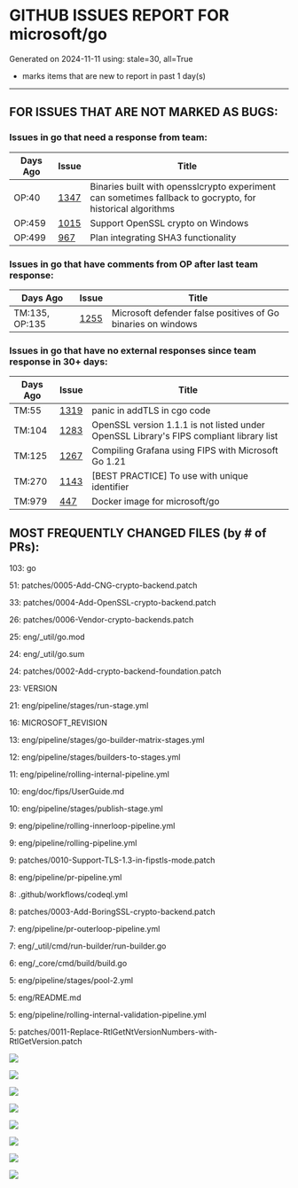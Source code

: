 
# GITHUB ISSUES REPORT FOR microsoft/go


Generated on 2024-11-11 using: stale=30, all=True


* marks items that are new to report in past 1 day(s)


---

## FOR ISSUES THAT ARE NOT MARKED AS BUGS:


### Issues in go that need a response from team:

| Days Ago | Issue | Title |
| --- | --- | --- |
 |  OP:40  |[1347](https://github.com/microsoft/go/issues/1347 "Binaries built with opensslcrypto experiment can sometimes fallback to gocrypto, for historical algorithms") | Binaries built with opensslcrypto experiment can sometimes fallback to gocrypto, for historical algorithms |
 |  OP:459  |[1015](https://github.com/microsoft/go/issues/1015 "Support OpenSSL crypto on Windows") | Support OpenSSL crypto on Windows |
 |  OP:499  |[967](https://github.com/microsoft/go/issues/967 "Plan integrating SHA3 functionality") | Plan integrating SHA3 functionality |

### Issues in go that have comments from OP after last team response:

| Days Ago | Issue | Title |
| --- | --- | --- |
 |  TM:135, OP:135  |[1255](https://github.com/microsoft/go/issues/1255 "Microsoft defender false positives of Go binaries on windows") | Microsoft defender false positives of Go binaries on windows |

### Issues in go that have no external responses since team response in 30+ days:

| Days Ago | Issue | Title |
| --- | --- | --- |
 |  TM:55  |[1319](https://github.com/microsoft/go/issues/1319 "panic in addTLS in cgo code") | panic in addTLS in cgo code |
 |  TM:104  |[1283](https://github.com/microsoft/go/issues/1283 "OpenSSL version 1.1.1 is not listed under OpenSSL Library's FIPS compliant library list") | OpenSSL version 1.1.1 is not listed under OpenSSL Library's FIPS compliant library list |
 |  TM:125  |[1267](https://github.com/microsoft/go/issues/1267 "Compiling Grafana using FIPS with Microsoft Go 1.21") | Compiling Grafana using FIPS with Microsoft Go 1.21 |
 |  TM:270  |[1143](https://github.com/microsoft/go/issues/1143 "[BEST PRACTICE] To use with unique identifier") | [BEST PRACTICE] To use with unique identifier |
 |  TM:979  |[447](https://github.com/microsoft/go/issues/447 "Docker image for microsoft/go") | Docker image for microsoft/go |





## MOST FREQUENTLY CHANGED FILES (by # of PRs):

103: go


 51: patches/0005-Add-CNG-crypto-backend.patch


 33: patches/0004-Add-OpenSSL-crypto-backend.patch


 26: patches/0006-Vendor-crypto-backends.patch


 25: eng/_util/go.mod


 24: eng/_util/go.sum


 24: patches/0002-Add-crypto-backend-foundation.patch


 23: VERSION


 21: eng/pipeline/stages/run-stage.yml


 16: MICROSOFT_REVISION


 13: eng/pipeline/stages/go-builder-matrix-stages.yml


 12: eng/pipeline/stages/builders-to-stages.yml


 11: eng/pipeline/rolling-internal-pipeline.yml


 10: eng/doc/fips/UserGuide.md


 10: eng/pipeline/stages/publish-stage.yml


  9: eng/pipeline/rolling-innerloop-pipeline.yml


  9: eng/pipeline/rolling-pipeline.yml


  9: patches/0010-Support-TLS-1.3-in-fipstls-mode.patch


  8: eng/pipeline/pr-pipeline.yml


  8: .github/workflows/codeql.yml


  8: patches/0003-Add-BoringSSL-crypto-backend.patch


  7: eng/pipeline/pr-outerloop-pipeline.yml


  7: eng/_util/cmd/run-builder/run-builder.go


  6: eng/_core/cmd/build/build.go


  5: eng/pipeline/stages/pool-2.yml


  5: eng/README.md


  5: eng/pipeline/rolling-internal-validation-pipeline.yml


  5: patches/0011-Replace-RtlGetNtVersionNumbers-with-RtlGetVersion.patch


![](bugcount.png)

![](time_to_merge_prs.png)

![](time_to_close_issues.png)

![](time_to_first_response.png)

![](label_frequencies.png)

![](files_changed_per_pr.png)

![](lines_changed_per_pr.png)

![](termcloud.png)